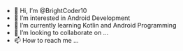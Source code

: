 - 👋 Hi, I’m @BrightCoder10
- 👀 I’m interested in Android Development
- 🌱 I’m currently learning Kotlin and Android Programming
- 💞️ I’m looking to collaborate on ...
- 📫 How to reach me ...

<!---
BrightCoder10/BrightCoder10 is a ✨ special ✨ repository because its `README.md` (this file) appears on your GitHub profile.
You can click the Preview link to take a look at your changes.
--->
